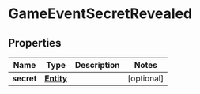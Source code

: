 
# GameEventSecretRevealed

## Properties
Name | Type | Description | Notes
------------ | ------------- | ------------- | -------------
**secret** | [**Entity**](Entity.md) |  |  [optional]



